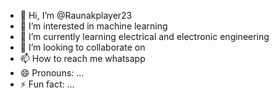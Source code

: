 - 👋 Hi, I’m @Raunakplayer23
- 👀 I’m interested in machine learning
- 🌱 I’m currently learning electrical and electronic engineering
- 💞️ I’m looking to collaborate on 
- 📫 How to reach me whatsapp
- 😄 Pronouns: ...
- ⚡ Fun fact: ...

<!---
Raunakplayer23/Raunakplayer23 is a ✨ special ✨ repository because its `README.md` (this file) appears on your GitHub profile.
You can click the Preview link to take a look at your changes.
--->
